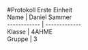 #Protokoll Erste Einheit  
 Name | Daniel Sammer  
 ------------ | -------------  
 Klasse | 4AHME  
 Gruppe | 3




